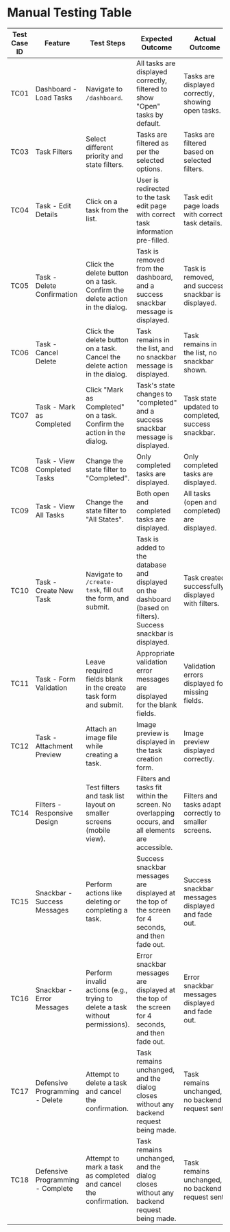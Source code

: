 # Manual Testing Table

| **Test Case ID** | **Feature**                     | **Test Steps**                                                                                      | **Expected Outcome**                                                                                                   | **Actual Outcome**                                      | **Pass/Fail** | **Notes**                              |
|-------------------|---------------------------------|----------------------------------------------------------------------------------------------------|-----------------------------------------------------------------------------------------------------------------------|-------------------------------------------------------|---------------|----------------------------------------|
| TC01              | Dashboard - Load Tasks         | Navigate to `/dashboard`.                                                                          | All tasks are displayed correctly, filtered to show "Open" tasks by default.                                          | Tasks are displayed correctly, showing open tasks.     | Pass          |                                        |
| TC03              | Task Filters                   | Select different priority and state filters.                                                       | Tasks are filtered as per the selected options.                                                                       | Tasks are filtered based on selected filters.          | Pass          |                                        |
| TC04              | Task - Edit Details            | Click on a task from the list.                                                                     | User is redirected to the task edit page with correct task information pre-filled.                                     | Task edit page loads with correct task details.        | Pass          |                                        |
| TC05              | Task - Delete Confirmation     | Click the delete button on a task. Confirm the delete action in the dialog.                        | Task is removed from the dashboard, and a success snackbar message is displayed.                                      | Task is removed, and success snackbar is displayed.    | Pass          |                                        |
| TC06              | Task - Cancel Delete           | Click the delete button on a task. Cancel the delete action in the dialog.                         | Task remains in the list, and no snackbar message is displayed.                                                       | Task remains in the list, no snackbar shown.           | Pass          |                                        |
| TC07              | Task - Mark as Completed       | Click "Mark as Completed" on a task. Confirm the action in the dialog.                             | Task's state changes to "completed" and a success snackbar message is displayed.                                      | Task state updated to completed, success snackbar.     | Pass          |                                        |
| TC08              | Task - View Completed Tasks    | Change the state filter to "Completed".                                                            | Only completed tasks are displayed.                                                                                   | Only completed tasks are displayed.                   | Pass          |                                        |
| TC09              | Task - View All Tasks          | Change the state filter to "All States".                                                           | Both open and completed tasks are displayed.                                                                          | All tasks (open and completed) are displayed.          | Pass          |                                        |
| TC10              | Task - Create New Task         | Navigate to `/create-task`, fill out the form, and submit.                                          | Task is added to the database and displayed on the dashboard (based on filters). Success snackbar is displayed.       | Task created successfully, displayed with filters.     | Pass          |                                        |
| TC11              | Task - Form Validation         | Leave required fields blank in the create task form and submit.                                    | Appropriate validation error messages are displayed for the blank fields.                                             | Validation errors displayed for missing fields.        | Pass          |                                        |
| TC12              | Task - Attachment Preview      | Attach an image file while creating a task.                                                        | Image preview is displayed in the task creation form.                                                                 | Image preview displayed correctly.                    | Pass          |                                        |
| TC14              | Filters - Responsive Design    | Test filters and task list layout on smaller screens (mobile view).                                | Filters and tasks fit within the screen. No overlapping occurs, and all elements are accessible.                      | Filters and tasks adapt correctly to smaller screens.  | Pass          |                                        |
| TC15              | Snackbar - Success Messages    | Perform actions like deleting or completing a task.                                                | Success snackbar messages are displayed at the top of the screen for 4 seconds, and then fade out.                    | Success snackbar messages displayed and fade out.      | Pass          |                                        |
| TC16              | Snackbar - Error Messages      | Perform invalid actions (e.g., trying to delete a task without permissions).                       | Error snackbar messages are displayed at the top of the screen for 4 seconds, and then fade out.                      | Error snackbar messages displayed and fade out.        | Pass          |                                        |
| TC17              | Defensive Programming - Delete | Attempt to delete a task and cancel the confirmation.                                               | Task remains unchanged, and the dialog closes without any backend request being made.                                 | Task remains unchanged, no backend request sent.       | Pass          |                                        |
| TC18              | Defensive Programming - Complete | Attempt to mark a task as completed and cancel the confirmation.                                   | Task remains unchanged, and the dialog closes without any backend request being made.                                 | Task remains unchanged, no backend request sent.       | Pass          |                                        |
